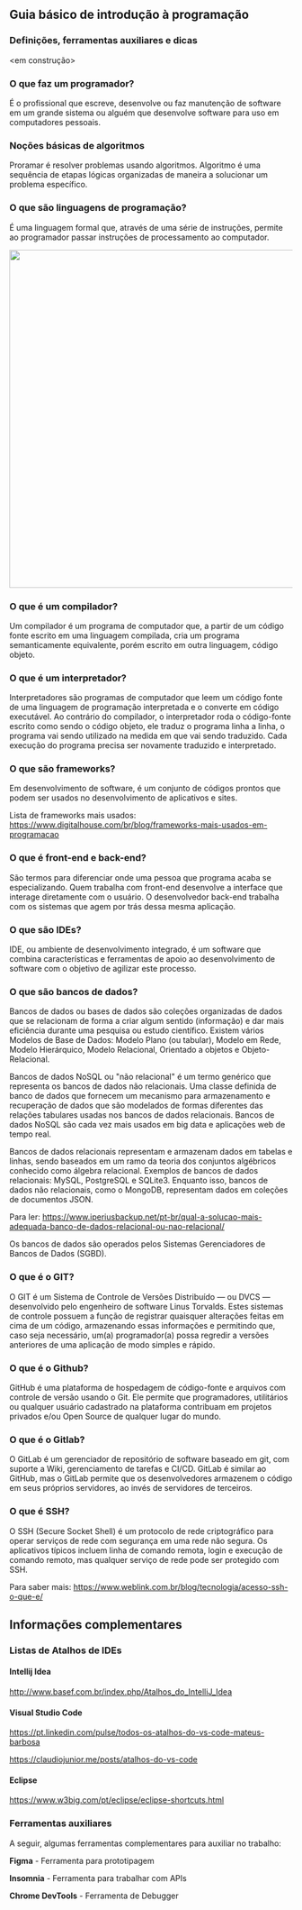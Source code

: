 ## Guia básico de introdução à programação
### Definições, ferramentas auxiliares e dicas
<em construção>

### O que faz um programador?
É o profissional que escreve, desenvolve ou faz manutenção de software em um grande sistema ou alguém que desenvolve software para uso em computadores pessoais.

### Noções básicas de algoritmos
Proramar é resolver problemas usando algoritmos. Algoritmo é uma sequência de etapas lógicas organizadas de maneira a solucionar um problema específico.

### O que são linguagens de programação?
É uma linguagem formal que, através de uma série de instruções, permite ao programador passar instruções de processamento ao computador.

<div align = "center">
<img src="https://user-images.githubusercontent.com/36556279/128284472-867902b0-840a-43e6-9513-364269d814bc.png" width = "600px" />
</div>

### O que é um compilador?

Um compilador é um programa de computador que, a partir de um código fonte escrito em uma linguagem compilada, cria um programa semanticamente equivalente, porém escrito em outra linguagem, código objeto.

### O que é um interpretador?

Interpretadores são programas de computador que leem um código fonte de uma linguagem de programação interpretada e o converte em código executável. Ao contrário do compilador, o interpretador roda o código-fonte escrito como sendo o código objeto, ele traduz o programa linha a linha, o programa vai sendo utilizado na medida em que vai sendo traduzido. Cada execução do programa precisa ser novamente traduzido e interpretado.

### O que são frameworks?
Em desenvolvimento de software, é um conjunto de códigos prontos que podem ser usados no desenvolvimento de aplicativos e sites.

Lista de frameworks mais usados: https://www.digitalhouse.com/br/blog/frameworks-mais-usados-em-programacao

### O que é front-end e back-end?
São termos para diferenciar onde uma pessoa que programa acaba se especializando. Quem trabalha com front-end desenvolve a interface que interage diretamente com o usuário. O desenvolvedor back-end trabalha com os sistemas que agem por trás dessa mesma aplicação.

### O que são IDEs?
IDE, ou ambiente de desenvolvimento integrado, é um software que combina características e ferramentas de apoio ao desenvolvimento de software com o objetivo de agilizar este processo.

### O que são bancos de dados?
Bancos de dados ou bases de dados são coleções organizadas de dados que se relacionam de forma a criar algum sentido (informação) e dar mais eficiência durante uma pesquisa ou estudo científico. Existem vários Modelos de Base de Dados: Modelo Plano (ou tabular), Modelo em Rede, Modelo Hierárquico, Modelo Relacional, Orientado a objetos e Objeto-Relacional. 

Bancos de dados NoSQL ou "não relacional" é um termo genérico que representa os bancos de dados não relacionais. Uma classe definida de banco de dados que fornecem um mecanismo para armazenamento e recuperação de dados que são modelados de formas diferentes das relações tabulares usadas nos bancos de dados relacionais. Bancos de dados NoSQL são cada vez mais usados em big data e aplicações web de tempo real. 

Bancos de dados relacionais representam e armazenam dados em tabelas e linhas, sendo baseados em um ramo da teoria dos conjuntos algébricos conhecido como álgebra relacional. Exemplos de bancos de dados relacionais: MySQL, PostgreSQL e SQLite3. Enquanto isso, bancos de dados não relacionais, como o MongoDB, representam dados em coleções de documentos JSON.

Para ler: https://www.iperiusbackup.net/pt-br/qual-a-solucao-mais-adequada-banco-de-dados-relacional-ou-nao-relacional/

Os bancos de dados são operados pelos Sistemas Gerenciadores de Bancos de Dados (SGBD).

### O que é o GIT?

O GIT é um Sistema de Controle de Versões Distribuído — ou DVCS — desenvolvido pelo engenheiro de software Linus Torvalds. Estes sistemas de controle possuem a função de registrar quaisquer alterações feitas em cima de um código, armazenando essas informações e permitindo que, caso seja necessário, um(a) programador(a) possa regredir a versões anteriores de uma aplicação de modo simples e rápido.

### O que é o Github?

GitHub é uma plataforma de hospedagem de código-fonte e arquivos com controle de versão usando o Git. Ele permite que programadores, utilitários ou qualquer usuário cadastrado na plataforma contribuam em projetos privados e/ou Open Source de qualquer lugar do mundo.

### O que é o Gitlab?

O GitLab é um gerenciador de repositório de software baseado em git, com suporte a Wiki, gerenciamento de tarefas e CI/CD. GitLab é similar ao GitHub, mas o GitLab permite que os desenvolvedores armazenem o código em seus próprios servidores, ao invés de servidores de terceiros.

### O que é SSH?

O SSH (Secure Socket Shell) é um protocolo de rede criptográfico para operar serviços de rede com segurança em uma rede não segura. Os aplicativos típicos incluem linha de comando remota, login e execução de comando remoto, mas qualquer serviço de rede pode ser protegido com SSH.

Para saber mais: https://www.weblink.com.br/blog/tecnologia/acesso-ssh-o-que-e/

## Informações complementares

### Listas de Atalhos de IDEs

#### Intellij Idea

http://www.basef.com.br/index.php/Atalhos_do_IntelliJ_Idea

#### Visual Studio Code

https://pt.linkedin.com/pulse/todos-os-atalhos-do-vs-code-mateus-barbosa

https://claudiojunior.me/posts/atalhos-do-vs-code

#### Eclipse

https://www.w3big.com/pt/eclipse/eclipse-shortcuts.html

### Ferramentas auxiliares

A seguir, algumas ferramentas complementares para auxiliar no trabalho:

**Figma** - Ferramenta para prototipagem

**Insomnia** - Ferramenta para trabalhar com APIs

**Chrome DevTools** - Ferramenta de Debugger
